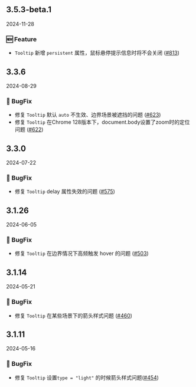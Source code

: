 ## 3.5.3-beta.1
2024-11-28

### 🆕 Feature

- `Tooltip` 新增 `persistent` 属性，鼠标悬停提示信息时将不会关闭 ([#813](https://github.com/sheinsight/shineout-next/pull/813))

## 3.3.6
2024-08-29

### 🐞 BugFix

- 修复 `Tooltip` 默认 `auto` 不生效、边界场景被遮挡的问题 ([#623](https://github.com/sheinsight/shineout-next/pull/623))
- 修复 `Tooltip` 在Chrome 128版本下，document.body设置了zoom时的定位问题 ([#622](https://github.com/sheinsight/shineout-next/pull/622))


## 3.3.0
2024-07-22

### 🐞 BugFix

- 修复 `Tooltip` delay 属性失效的问题 ([#575](https://github.com/sheinsight/shineout-next/pull/575))

## 3.1.26
2024-06-05

### 🐞 BugFix

- 修复 `Tooltip` 在边界情况下高频触发 hover 的问题 ([#503](https://github.com/sheinsight/shineout-next/pull/503))

## 3.1.14
2024-05-21

### 🐞 BugFix

- 修复 `Tooltip` 在某些场景下的箭头样式问题 ([#460](https://github.com/sheinsight/shineout-next/pull/460))


## 3.1.11
2024-05-16

### 🐞 BugFix

- 修复 `Tooltip` 设置`type = "light"` 的时候箭头样式问题([#454](https://github.com/sheinsight/shineout-next/pull/454))
